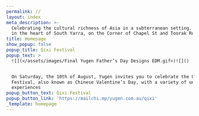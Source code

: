 ```yaml
---
permalink: //
layout: index
meta_description: >-
  Celebrating the cultural richness of Asia in a subterranean setting. Located
  in the heart of South Yarra, on the Corner of Chapel St and Toorak Road.
title: Homepage
show_popup: false
popup_title: Qixi Festival
popup_text: >
  ![](</assets/images/Final Yugen Father’s Day Designs EDM.gif>)![]()


  On Saturday, the 10th of August, Yugen invites you to celebrate the Qixi
  Festival, also known as Chinese Valentine’s Day, with a variety of unique
  experiences
popup_button_text: Qixi Festival
popup_button_link: 'https://mailchi.mp/yugen.com.au/qixi'
_template: homepage
---
```


